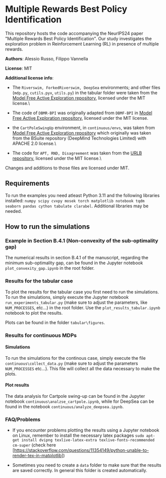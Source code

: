 
# Multiple Rewards Best Policy Identification

  

This repository hosts the code accompanying the NeurIPS24 paper "Multiple Rewards Best Policy Identification". Our study investigates the exploration problem in Reinforcement Learning (RL) in presence of multiple rewards.

  

**Authors**: Alessio Russo, Filippo Vannella

**License**: MIT

**Additional license info**:
- The `Riverswim, ForkedRiverswim, DeepSea` environments; and other files (`mdp.py`, `cutils.pyx`, `utils.py`) in the tabular folder were taken from the [Model Free Active Exploration repository](https://github.com/rssalessio/ModelFreeActiveExplorationRL), licensed under the MIT license.\

- The code of `DBMR-BPI` was originally adapted from `DBMF-BPI` in [Model Free Active Exploration repository](https://github.com/rssalessio/ModelFreeActiveExplorationRL), licensed under the MIT license.

- the `CartPoleSwingUp` environment, in `continuous/envs`, was taken from [Model Free Active Exploration repository](https://github.com/rssalessio/ModelFreeActiveExplorationRL) which originally was taken from the BSuite repository (DeepMind Technologies Limited) with APACHE 2.0 license.\

- The code for `APT, RND, Disagreement` was taken from the [URLB repository](https://github.com/rll-research/url_benchmark/tree/main/agent), licensed under the MIT license.\

Changes and additions to those files are licensed under MIT.

  

## Requirements

  

To run the examples you need atleast Python 3.11 and the following libraries installed: `numpy scipy cvxpy mosek torch matplotlib notebook tqdm seaborn pandas cython tabulate clarabel`. Additional libraries may be needed.

  

## How to run the simulations

  

### Example in Section B.4.1 (Non-convexity of the sub-optimality gap)

  

The numerical results in section B.4.1 of the manuscript, regarding the minimum sub-optimality gap, can be found in the Jupyter notebook `plot_convexity_gap.ipynb` in the root folder.

  

### Results for the tabular case

  

To plot the results for the tabular case you first need to run the simulations. To run the simulations, simply execute the Jupyter notebook `run_experiments_tabular.py` (make sure to adjust the parameters, like `NUM_PROCESSES`, etc...) in the root folder. Use the `plot_results_tabular.ipynb` notebook to plot the results.

  

Plots can be found in the folder `tabular\figures`.

  

### Results for continuous MDPs

  

#### Simulations

To run the simulations for the continous case, simply execute the file `continuous\collect_data.py` (make sure to adjust the parameters `NUM_PROCESSES` etc...). This file will collect all the data necessary to make the plots.

  

#### Plot results

  

The data analysis for Cartpole swing-up can be found in the Jupyter notebook `continuous\analzse_cartpole.ipynb`, while for DeepSea can be found in the notebook `continuous/analyze_deepsea.ipynb`.

  

### FAQ/Problems

  

- If you encounter problems plotting the results using a Jupyter notebook on Linux, remember to install the necessary latex packages `sudo apt-get install dvipng texlive-latex-extra texlive-fonts-recommended cm-super` (check here [https://stackoverflow.com/questions/11354149/python-unable-to-render-tex-in-matplotlib])

- Sometimes you need to create a `data` folder to make sure that the results are saved correctly. In general this folder is created automatically.
